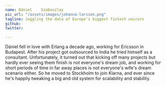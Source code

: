 ```yaml
---
name: Dániel	Szoboszlay
pic_url: "/assets/images/johanna-larsson.png"
tagline: Juggling the data of Europe's biggest fintech unicorn
github:
twitter: 

---
```

Dániel fell in love with Erlang a decade ago, working for Ericsson in Budapest. After his project got outsourced to India he tried himself as a consultant. Unfortunately, it turned out that kicking off many projects but hardly ever seeing them finish is not everyone's dream job, and working for short periods of time in far away places is not everyone's wife's dream scenario either. So he moved to Stockholm to join Klarna, and ever since he's happily tweaking a big and old system for scalability and stability.
